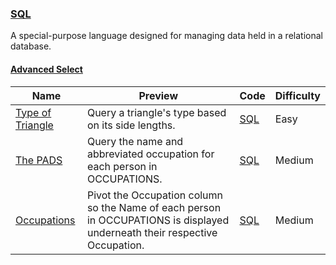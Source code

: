 
### [SQL](https://www.hackerrank.com/domains/sql)
A special-purpose language designed for managing data held in a relational database.


#### [Advanced Select](https://www.hackerrank.com/domains/sql/advanced-select)

Name | Preview | Code | Difficulty
---- | ------- | ---- | ----------
[Type of Triangle](https://www.hackerrank.com/challenges/what-type-of-triangle)|Query a triangle's type based on its side lengths.|[SQL](what-type-of-triangle.sql)|Easy
[The PADS](https://www.hackerrank.com/challenges/the-pads)|Query the name and abbreviated occupation for each person in OCCUPATIONS.|[SQL](the-pads.sql)|Medium
[Occupations](https://www.hackerrank.com/challenges/occupations)|Pivot the Occupation column so the Name of each person in OCCUPATIONS is displayed underneath their respective Occupation.|[SQL](occupations.sql)|Medium

